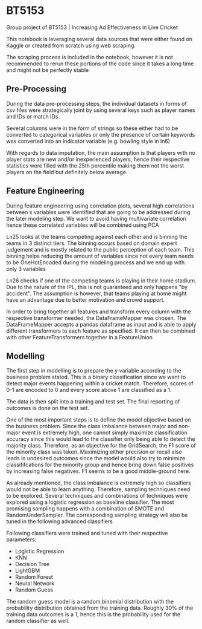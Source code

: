 # BT5153
Group project of BT5153 | Increasing Ad Effectiveness in Live Cricket

This notebook is leveraging several data sources that were either found on Kaggle or created from scratch using web scraping.

The scraping process is included in the notebook, however it is not recommended to rerun these portions of the code since it takes
a long time and might not be perfectly stable

## Pre-Processing
During the data pre-processing steps, the individual datasets in forms of csv files were strategically joint by using several keys such as player names and IDs or match IDs.

Several columns were in the form of strings so these either had to be converted to categorical variables or only the presence of certain keywords was converted into an indicator variable (e.g. bowling style in ln6)

With regards to data imputation, the main assumption is that players with no player stats are new and/or inexperienced players, hence their respective statistics were filled with the 25th percentile making them not the worst players on the field but definitely below average.

## Feature Engineering

During feature engineering using correlation plots, several high correlations between x variables were identified that are going to be addressed during the later modeling step. We want to avoid having multivariate correlation hence these correlated variables will be combined using PCA


Ln25 looks at the teams competing against each other and is binning the teams in 3 distinct tiers. The binning occurs based on domain expert judgement and is mostly related to the public perception of each team. This binning helps reducing the amount of variables since not every team needs to be OneHotEncoded during the modeling process and we end up with only 3 variables

Ln26 checks if one of the competing teams is playing in their home stadium. Due to the nature of the IPL, this is not guaranteed and only happens "by accident". The assumption is however, that teams playing at home might have an advantage due to better motivation and crowd support.

In order to bring together all features and transform every column with the respective transformer needed, the DataFrameMapper was chosen. The DataFrameMapper accepts a pandas dataframe as input and is able to apply different transformers to each feature as specified. It can then be combined with other FeatureTransformers together in a FeatureUnion

## Modelling

The first step in modelling is to prepare the y variable according to the business problem stated. This is a binary classification since we want to detect major events happening within a cricket match. Therefore, scores of 0-1 are encoded to 0 and every score above 1 are classified as a 1.

The data is then split into a training and test set. The final reporting of outcomes is done on the test set.

One of the most important steps is to define the model objective based on the business problem. Since the class imbalance between major and non-major event is extremely high, one cannot simply maximize classification accuracy since this would lead to the classifier only being able to detect the majority class. Therefore, as an objective for the GridSearch, the F1 score of the minority class was taken. Maximizing either precision or recall also leads in undesired outcomes since the model would also try to minimize classififcations for the minority group and hence bring down false positives by increasing false negatives. F1 seems to be a good middle-ground here.

As already mentioned, the class imbalance is extremely high so classifiers would not be able to learn anything. Therefore, sampling techniques need to be explored. Several techniques and combinations of techniques were explored using a logistic regression as baseline classifier. The most promising sampling happens with a combination of SMOTE and RandomUnderSampler. The corresponding sampling strategy will also be tuned in the following advanced classifiers

Following classifiers were trained and tuned with their respective parameters:
* Logistic Regression
* KNN
* Decision Tree
* LightGBM
* Random Forest
* Neural Network
* Random Guess

The random guess model is a random binomial distribution with the probability distribution obtained from the training data. Roughly 30% of the training data outcomes is a 1, hence this is the probability used for the random classifier as well.

